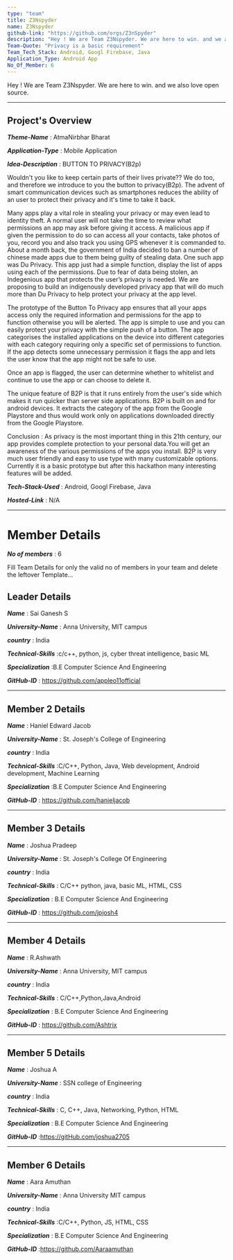 ```yaml
---
type: "team"                   
title: Z3Nspyder
name: Z3Nspyder
github-link: "https://github.com/orgs/Z3nSpyder"
description: "Hey ! We are Team Z3Nspyder. We are here to win. and we also love open source."
Team-Quote: "Privacy is a basic requirement"
Team_Tech_Stack: Android, Googl Firebase, Java
Application_Type: Android App
No_Of_Member: 6
---
```


Hey ! We are Team Z3Nspyder. We are here to win. and we also love open source.

---

## Project's Overview

_**Theme-Name**_ : AtmaNirbhar Bharat

_**Application-Type**_ :   Mobile Application

_**Idea-Description**_ :             BUTTON TO PRIVACY(B2p)

Wouldn't you like to keep certain parts of their lives private?? We do too, and therefore we introduce to you the button to privacy(B2p). The advent of smart communication devices such as smartphones reduces the ability of an user to protect their privacy and it's time to take it back.

Many apps play a vital role in stealing your privacy or may even lead to identity theft. A normal user will not take the time to review what permissions an app may ask before giving it access. A malicious app if given the permission to do so can access all your contacts, take photos of you, record you and also track you using GPS whenever it is commanded to.
About a month back, the government of India decided to ban a number of chinese made apps due to them being guilty of stealing data. One such app was Du Privacy. This app just had a simple function, display the list of apps using each of the permissions. Due to fear of data being stolen, an Indegenious app that protects the user’s privacy is needed. We are proposing to build an indigenously developed privacy app that will do much more than Du Privacy to help protect your privacy at the app level. 

The prototype of the Button To Privacy app ensures that all your apps access only the required information and permissions for the app to function otherwise you will be alerted. The app is simple to use and you can easily protect your privacy with the simple push of a button. The app categorises the installed applications on the device into different categories with each category requiring only a specific set of permissions to function. If the app detects some unnecessary permission it flags the app and lets the user know that the app might not be safe to use. 

Once an app is flagged, the user can determine whether to whitelist and continue to use the app or can choose to delete it.

The unique feature of B2P is that it runs entirely from the user's side which makes it run quicker than server side applications. B2P is built on and for android devices. It extracts the category of the app from the Google Playstore and thus would work only on applications downloaded directly from the Google Playstore.


Conclusion :
	As privacy is the most important thing in this 21th century, our app provides complete protection to your personal data.You will get an awareness of the various permissions of the apps you install. B2P is very much user friendly and easy to use type with many customizable options. Currently it is a basic prototype but after this hackathon many interesting features will be added. 
	


_**Tech-Stack-Used**_ :   Android, Googl Firebase, Java

<!-- _**GitHub-Link**_ :   https://github.com/Z3nSpyder/B2p -->

_**Hosted-Link**_ :    N/A

---

# Member Details

_**No of members**_ : 6

Fill Team Details for only the valid no of members in your team and delete the leftover Template...

## Leader Details

_**Name**_ : Sai Ganesh S

_**University-Name**_ : Anna University, MIT campus

_**country**_ : India
 
_**Technical-Skills**_ :c/c++, python, js, cyber threat intelligence, basic ML

_**Specialization**_ :B.E Computer Science And Engineering

_**GitHub-ID**_ : https://github.com/appleo11official 

---

## Member 2 Details

_**Name**_ : Haniel Edward Jacob

_**University-Name**_ : St. Joseph's College of Engineering

_**country**_ : India
 
_**Technical-Skills**_ :C/C++,  Python, Java, Web development, Android development, Machine Learning

_**Specialization**_ :B.E Computer Science And Engineering

_**GitHub-ID**_ : https://github.com/hanieljacob  

---

## Member 3 Details

_**Name**_ : Joshua Pradeep

_**University-Name**_ :  St. Joseph's College Of Engineering 

_**country**_ : India 
 
_**Technical-Skills**_ : C/C++   python, java, basic ML, HTML, CSS

_**Specialization**_ : B.E Computer Science And Engineering

_**GitHub-ID**_ :  https://github.com/jpjosh4  

---

## Member 4 Details

_**Name**_ : R.Ashwath

_**University-Name**_ : Anna University, MIT campus

_**country**_ : India
 
_**Technical-Skills**_ : C/C++,Python,Java,Android

_**Specialization**_ : B.E Computer Science And Engineering

_**GitHub-ID**_ : https://github.com/Ashtrix

---

## Member 5 Details

_**Name**_ : Joshua A

_**University-Name**_ : SSN college of Engineering 

_**country**_ : India
 
_**Technical-Skills**_ : C, C++, Java, Networking, Python, HTML

_**Specialization**_ : B.E Computer Science And Engineering

_**GitHub-ID**_ :https://gitHub.com/joshua2705  

---

## Member 6 Details

_**Name**_ : Aara Amuthan

_**University-Name**_ : Anna University MIT campus

_**country**_ : India
 
_**Technical-Skills**_ :C/C++, Python, JS, HTML, CSS

_**Specialization**_ : B.E Computer Science And Engineering

_**GitHub-ID**_ :https://github.com/Aaraamuthan  

